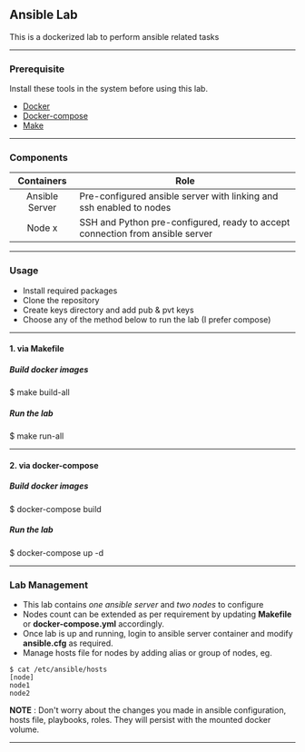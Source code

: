 ## Ansible Lab

This is a dockerized lab to perform ansible related tasks
___

### Prerequisite

Install these tools in the system before using this lab.
* [Docker](https://docs.docker.com/install/)
* [Docker-compose](https://docs.docker.com/compose/install/)
* [Make](https://www.garron.me/en/go2linux/gnu-gcc-development-tools-linux-fedora-arch-debian.html)
___

### Components

| **Containers** | **Role** |
| :---: | --- |
| Ansible Server | Pre-configured ansible server with linking and ssh enabled to nodes | 
| Node x | SSH and Python pre-configured, ready to accept connection from ansible server |
___

### Usage

* Install required packages
* Clone the repository
* Create keys directory and add pub & pvt keys
* Choose any of the method below to run the lab (I prefer compose)
___
#### 1. via Makefile

##### Build docker images
$ make build-all

##### Run the lab
$ make run-all
___
#### 2. via docker-compose

##### Build docker images
$ docker-compose build

##### Run the lab
$ docker-compose up -d
___

### Lab Management

* This lab contains *one ansible server* and *two nodes* to configure
* Nodes count can be extended as per requirement by updating **Makefile** or **docker-compose.yml** accordingly.
* Once lab is up and running, login to ansible server container and modify **ansible.cfg** as required.
* Manage hosts file for nodes by adding alias or group of nodes, eg.
```
$ cat /etc/ansible/hosts
[node]
node1
node2
```

**NOTE** : Don't worry about the changes you made in ansible configuration, hosts file, playbooks, roles. They will persist with the mounted docker volume.
___
